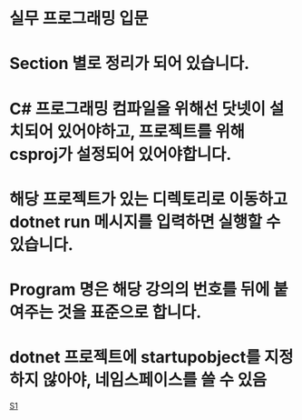 # 실무 프로그래밍 입문
# Section 별로 정리가 되어 있습니다.
# C# 프로그래밍 컴파일을 위해선 닷넷이 설치되어 있어야하고, 프로젝트를 위해 csproj가 설정되어 있어야합니다.
# 해당 프로젝트가 있는 디렉토리로 이동하고 dotnet run 메시지를 입력하면 실행할 수 있습니다.
# Program 명은 해당 강의의 번호를 뒤에 붙여주는 것을 표준으로 합니다.
# dotnet 프로젝트에 startupobject를 지정하지 않아야, 네임스페이스를 쓸 수 있음
[S1](/S1/readme.md)
